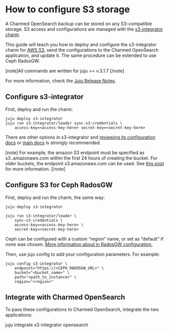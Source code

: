 # How to configure S3 storage

A Charmed OpenSearch backup can be stored on any S3-compatible storage. S3 access and configurations are managed with the [s3-integrator charm](https://charmhub.io/s3-integrator).

This guide will teach you how to deploy and configure the s3-integrator charm for [AWS S3](https://aws.amazon.com/s3/), send the configurations to the Charmed OpenSearch application, and update it. The same procedure can be extended to use Ceph RadosGW.

[note]All commands are written for juju >= v.3.1.7 [/note]

For more information, check the [Juju Release Notes](https://juju.is/docs/juju/roadmap#heading--juju-releases).

## Configure s3-integrator

First, deploy and run the charm:

```
juju deploy s3-integrator
juju run s3-integrator/leader sync-s3-credentials \
    access-key=<access-key-here> secret-key=<secret-key-here>
```

There are other options in s3-integrator and [reviewing its configuration docs](https://charmhub.io/s3-integrator/configuration) or [main docs](https://discourse.charmhub.io/t/s3-integrator-documentation/10947) is strongly recommended.

[note] For example, the amazon S3 endpoint must be specified as s3.<region>.amazonaws.com within the first 24 hours of creating the bucket. For older buckets, the endpoint s3.amazonaws.com can be used. See [this post](https://repost.aws/knowledge-center/s3-http-307-response) for more information. [/note]

## Configure S3 for Ceph RadosGW

First, deploy and run the charm, the same way:

```
juju deploy s3-integrator

juju run s3-integrator/leader \
    sync-s3-credentials \
    access-key=<access-key-here> \
    secret-key=<secret-key-here>
```

Ceph can be configured with a custom “region” name, or set as “default” if none was chosen. [More information about in RadosGW configuration.](https://docs.ceph.com/en/latest/man/8/radosgw-admin/)

Then, use juju config to add your configuration parameters. For example:

```
juju config s3-integrator \
    endpoint="https://<CEPH_RADOSGW_URL>" \
    bucket="<bucket_name>" \
    path="<path_to_instance>" \
    region="<region>"
```

## Integrate with Charmed OpenSearch

To pass these configurations to Charmed OpenSearch, integrate the two applications:

juju integrate s3-integrator opensearch